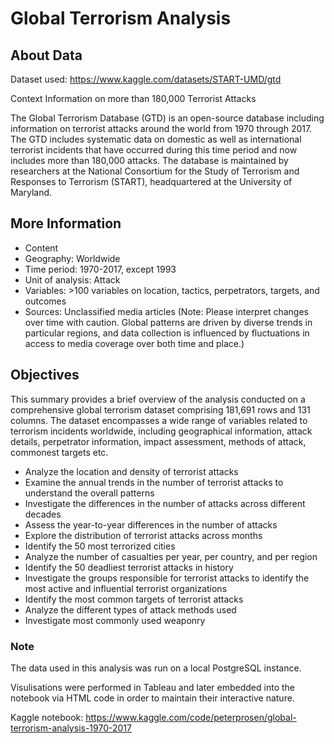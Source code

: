 # Global Terrorism Analysis

## About Data 
Dataset used: https://www.kaggle.com/datasets/START-UMD/gtd

Context
Information on more than 180,000 Terrorist Attacks

The Global Terrorism Database (GTD) is an open-source database including information on terrorist attacks around the world from 1970 through 2017. The GTD includes systematic data on domestic as well as international terrorist incidents that have occurred during this time period and now includes more than 180,000 attacks. The database is maintained by researchers at the National Consortium for the Study of Terrorism and Responses to Terrorism (START), headquartered at the University of Maryland.

## More Information

* Content
* Geography: Worldwide
* Time period: 1970-2017, except 1993
* Unit of analysis: Attack
* Variables: >100 variables on location, tactics, perpetrators, targets, and outcomes
* Sources: Unclassified media articles (Note: Please interpret changes over time with caution. Global patterns are driven by diverse trends in particular regions, and data collection is influenced by fluctuations in access   to media coverage over both time and place.)

## Objectives

This summary provides a brief overview of the analysis conducted on a comprehensive global terrorism dataset comprising 181,691 rows and 131 columns. The dataset encompasses a wide range of variables related to terrorism incidents worldwide, including geographical information, attack details, perpetrator information, impact assessment, methods of attack, commonest targets etc.

* Analyze the location and density of terrorist attacks
* Examine the annual trends in the number of terrorist attacks to understand the overall patterns
* Investigate the differences in the number of attacks across different decades
* Assess the year-to-year differences in the number of attacks
* Explore the distribution of terrorist attacks across months
* Identify the 50 most terrorized cities
* Analyze the number of casualties per year, per country, and per region
* Identify the 50 deadliest terrorist attacks in history
* Investigate the groups responsible for terrorist attacks to identify the most active and influential terrorist organizations
* Identify the most common targets of terrorist attacks
* Analyze the different types of attack methods used
* Investigate most commonly used weaponry

### Note
The data used in this analysis was run on a local PostgreSQL instance.

Visulisations were performed in Tableau and later embedded into the notebook via HTML code in order to maintain their interactive nature.

Kaggle notebook: https://www.kaggle.com/code/peterprosen/global-terrorism-analysis-1970-2017
